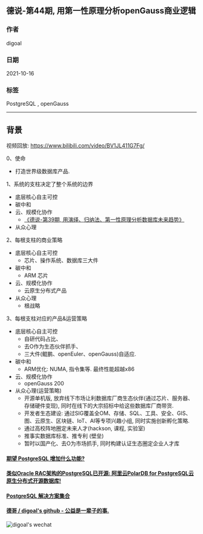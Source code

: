 ## 德说-第44期, 用第一性原理分析openGauss商业逻辑    
                    
### 作者                    
digoal                    
                    
### 日期                    
2021-10-16                     
                    
### 标签                    
PostgreSQL , openGauss      
                    
----                    
                    
## 背景           
视频回放: https://www.bilibili.com/video/BV1JL411G7Fg/      
  
0、使命   
- 打造世界级数据库产品.   
    
1、系统的支柱决定了整个系统的边界    
- 底层核心自主可控     
- 碳中和    
- 云、规模化协作    
    - [《德说-第39期, 用演绎、归纳法、第一性原理分析数据库未来趋势》](../202110/20211012_01.md)    
- 从众心理     
    
2、每根支柱的商业策略    
- 底层核心自主可控    
    - 芯片、操作系统、数据库三大件    
- 碳中和    
    - ARM 芯片    
- 云、规模化协作    
    - 云原生分布式产品    
- 从众心理     
    - 根战略    
    
3、每根支柱对应的产品&运营策略    
- 底层核心自主可控    
    - 自研代码占比、    
    - 去O作为生态伙伴抓手、    
    - 三大件(鲲鹏、openEuler、openGauss)自适应.    
- 碳中和    
    - ARM优化: NUMA, 指令集等. 最终性能超越x86    
- 云、规模化协作    
    - openGauss 200    
- 从众心理(运营策略)     
    - 开源单机版, 放弃线下市场让利数据库厂商生态伙伴(通过芯片、服务器、存储硬件变现), 同时在线下的大宗招标中给这些数据库厂商带货.        
    - 开发者生态建设: 通过SIG覆盖全OM、存储、SQL、工具、安全、GIS、图、云原生、区块链、IoT、AI等专项兴趣小组, 同时实施创新孵化策略.   
    - 通过高校阵地圈定未来人才(hackson, 课程, 实验室)     
    - 推事实数据库标准、推专利 (壁垒)     
    - 暂时以国产化、去O为市场抓手, 同时构建认证生态圈定企业人才库     
    
    
  
#### [期望 PostgreSQL 增加什么功能?](https://github.com/digoal/blog/issues/76 "269ac3d1c492e938c0191101c7238216")
  
  
#### [类似Oracle RAC架构的PostgreSQL已开源: 阿里云PolarDB for PostgreSQL云原生分布式开源数据库!](https://github.com/ApsaraDB/PolarDB-for-PostgreSQL "57258f76c37864c6e6d23383d05714ea")
  
  
#### [PostgreSQL 解决方案集合](https://yq.aliyun.com/topic/118 "40cff096e9ed7122c512b35d8561d9c8")
  
  
#### [德哥 / digoal's github - 公益是一辈子的事.](https://github.com/digoal/blog/blob/master/README.md "22709685feb7cab07d30f30387f0a9ae")
  
  
![digoal's wechat](../pic/digoal_weixin.jpg "f7ad92eeba24523fd47a6e1a0e691b59")
  
